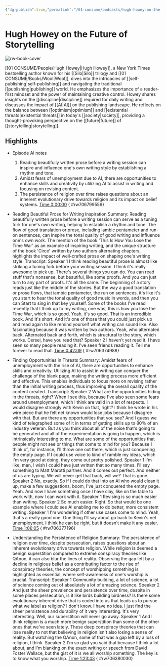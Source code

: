 ```yaml
---
{"dg-publish":true,"permalink":"/01-consume/podcasts/hugh-howey-on-the-future-of-storytelling/","title":"Hugh Howey on the Future of Storytelling"}
---
```


# Hugh Howey on the Future of Storytelling

![rw-book-cover](https://wsrv.nl/?url=https%3A%2F%2Fcontent.production.cdn.art19.com%2Fimages%2F69%2F10%2F10%2Ffb%2F691010fb-625e-4abe-993c-a57228b28dbe%2F91cb53ae0d5dbb379b9dffecf0a772593891d0d09bbe6d90ee746edbdb79e3ec75584f2ceb8260e9f675a90c05419b9b99842a76905b686f0f51c1a9d3e227ab.jpeg&w=300&h=300)

[[01 CONSUME/People/Hugh Howey\|Hugh Howey]], a New York Times bestselling author known for his [[Silo\|Silo]] trilogy and [[01 CONSUME/Books/Wool\|Wool]], dives into the intricacies of [[self-publishing\|self-publishing]] and navigating the traditional [[publishing\|publishing]] world. He emphasizes the importance of a reader-first mindset and the power of maintaining creative control. Howey shares insights on the [[discipline\|discipline]] required for daily writing and discusses the impact of [[AI\|AI]] on the publishing landscape. He reflects on the balance between [[optimism\|optimism]] and [[existential threats\|existential threats]] in today's [[society\|society]], providing a thought-provoking perspective on the [[future\|future]] of [[storytelling\|storytelling]].
 

## Highlights
- Episode AI notes
  1. Reading beautifully written prose before a writing session can inspire and influence one's own writing style by establishing a rhythm and tone.
  2. Amidst fears of unemployment due to AI, there are opportunities to enhance skills and creativity by utilizing AI to assist in writing and focusing on revising content.
  3. The persistence of religion over time raises questions about an inherent evolutionary drive towards religion and its impact on belief systems. [Time 0:00:00](https://readwise.io/open/706799556)
{ #rw706799556}


- Reading Beautiful Prose for Writing Inspiration
  Summary:
  Reading beautifully written prose before a writing session can serve as a tuning fork for one's own writing, helping to establish a rhythm and tone.
  The flow of good translation or prose, including iambic pentameter and run-on sentences, can inspire the tonal quality of good writing and influence one's own work. The mention of the book 'This Is How You Lose the Time War' as an example of inspiring writing, and the unique structure of the book 'Circe' written by two authors alternating chapters, highlights the impact of well-crafted prose on shaping one's writing style.
  Transcript:
  Speaker 1
  I think reading beautiful prose is almost like striking a tuning fork before your writing session. I think it's really awesome to pick up. There's several things you can do. You can read stuff that's nonsense, but beautiful, like some proofs. And you can just turn to any part of proofs. It's all the same. The beginning of a story reads just like the middle of the stories. But the way a good translation or prose flows, that iambic pentameter, the run on sentences, it's like it's you start to hear the tonal quality of good music in words, and then you can Start to sing in that key yourself. Some of the books I've read recently that I think up to my writing, one was, this is how you lose the Time War, which is so good. Yeah, it's so good. That is an incredible book. And it's short. And it's one of those that you could just pick up and read again to like remind yourself what writing can sound like. Also fascinating because it was written by two authors. Yeah, who alternated back. Alternated back and forth, which is structural to the story, which works. Cersei, have you read that?
  Speaker 2
  I haven't yet read it. I have seen so many people reading it. I've seen friends reading it. Tell me forever to read that. [Time 0:42:09](https://readwise.io/open/706374988)
{ #rw706374988}


- Finding Opportunities in Threats
  Summary:
  Amidst fears of unemployment with the rise of AI, there are opportunities to enhance skills and creativity.
  Utilizing AI to assist in writing can conquer the challenge of the blank page, making the writing process more efficient and effective. This enables individuals to focus more on revising rather than the initial writing process, thus improving the overall quality of the content created.
  Transcript:
  Speaker 2
  What are the opportunities hiding in the threats, right? When I see this, because I've also seen some fears around unemployment, which I think are valid in a lot of respects. I would disagree strongly with Kevin on that, right? I think he wrote in his wire piece that he felt net known would lose jobs because I disagree with that. But are there any opportunities that you see? And I guess we kind of telegraphed some of it in terms of getting skills up to 80% of an industry veteran. But as you think about all of the noise that's going to be generated and all of the experimentation is going to happen, which is intrinsically interesting to me. What are some of the opportunities that people might not see or things that come to mind for you? Because I think of, for instance, I'll throw one out there, which is just conquering the empty page. If I could use voice to kind of ramble my ideas, which I'm very good at doing, they come out pretty polished.
  Speaker 1
  I'm like, man, I wish I could have just written that so many times. I'll say something to Matt Marotti partner. And it comes out perfect. And neither of us are typing. We will never get that back, will we? That is gone.
  Speaker 2
  No, exactly. So if I could do that into an AI who would clean it up, make a few suggestions, boom, I've just conquered the empty page. Yeah. And now I have something once I have clay, like on the table to work with, now I can work with it.
  Speaker 1
  Revising is so much easier than writing.
  Speaker 2
  So much easier. Right. So that would be one example where I could see AI enabling me to do better, more consistent writing.
  Speaker 1
  I'm wondering if other use cases come to mind. Yeah, that's a really good one. One thing I'll say about go back to Kevin's net unemployment. I think he can be right, but it doesn't make it any easier. [Time 1:06:05](https://readwise.io/open/706377196)
{ #rw706377196}


- Understanding the Persistence of Religion
  Summary:
  The persistence of religion over time, despite persecution, raises questions about an inherent evolutionary drive towards religion.
  While religion is deemed a benign superstition compared to extreme conspiracy theories like QAnon, it can also blur the lines of reality. Observing the gap left by a decline in religious belief as a contributing factor to the rise of conspiracy theories, the concept of worshipping something is highlighted as essential, where self-awareness of one's worship is crucial.
  Transcript:
  Speaker 1
  Community building, a lot of science, a lot of science coming out of absolutely a lot of amazing science.
  Speaker 2
  And just the sheer prevalence and persistence over time, despite in some places persecution, is it like birds building birdness? Is there some evolutionary inherent drive that is coded into us that leads us to pursue what we label as religion? I don't know. I have no idea. I just find the sheer persistence and durability of it very interesting. It's very interesting. Well, our superstition will never go away.
  Speaker 1
  And I think religion is a much more benign superstition than some of the other ones that we've seen lately. These deep conspiracy theories that can lose reality to not that believing in religion isn't also losing a sense of reality. But watching the QAnon, some of that was a gap left by a loss of religion, I think.
  Speaker 2
  I'm so glad you said that because I think a lot about, and I'm blanking on the exact writing or speech from David Foster Wallace, but the gist of it is we all worship something. The key is to know what you worship. [Time 1:23:43](https://readwise.io/open/706380030)
{ #rw706380030}


